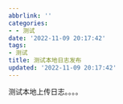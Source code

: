 ```yaml
---
abbrlink: ''
categories:
- - 测试
date: '2022-11-09 20:17:42'
tags:
- 测试
title: 测试本地日志发布
updated: '2022-11-09 20:17:42'
---
```

测试本地上传日志。。。。